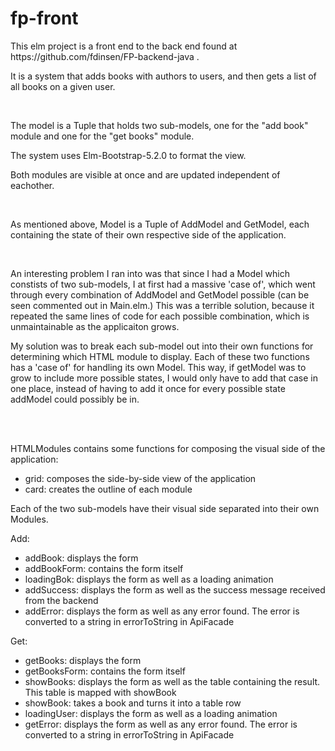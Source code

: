 # fp-front

<p>This elm project is a front end to the back end found at https://github.com/fdinsen/FP-backend-java .</p>
<p>It is a system that adds books with authors to users, and then gets a list of all books on a given user. </p>


<br>
<p>The model is a Tuple that holds two sub-models, one for the "add book" module and one for the "get books" module. </p>
<p>The system uses Elm-Bootstrap-5.2.0 to format the view.</p>
<p>Both modules are visible at once and are updated independent of eachother.</p>

<br>
<p>As mentioned above, Model is a Tuple of AddModel and GetModel, each containing the state of their own respective side of the application.</p>
<br> 
<p>An interesting problem I ran into was that since I had a Model which constists of two sub-models, I at first had a massive 'case of', which went through every combination of AddModel and GetModel possible (can be seen commented out in Main.elm.) This was a terrible solution, because it repeated the same lines of code for each possible combination, which is unmaintainable as the applicaiton grows.</p>
<p>My solution was to break each sub-model out into their own functions for determining which HTML module to display. Each of these two functions has a 'case of' for handling its own Model. This way, if getModel was to grow to include more possible states, I would only have to add that case in one place, instead of having to add it once for every possible state addModel could possibly be in.</p>

<br><br>
<p>HTMLModules contains some functions for composing the visual side of the application:</p>
<ul>
  <li>grid: composes the side-by-side view of the application</li>
  <li>card: creates the outline of each module</li>
</ul>
<p>Each of the two sub-models have their visual side separated into their own Modules.</p>
<p>Add:</p>
<ul>
  <li>addBook: displays the form</li>
  <li>addBookForm: contains the form itself</li>
  <li>loadingBok: displays the form as well as a loading animation</li>
  <li>addSuccess: displays the form as well as the success message received from the backend</li>
  <li>addError: displays the form as well as any error found. The error is converted to a string in errorToString in ApiFacade</li>
</ul>
<p>Get:</p>
<ul>
  <li>getBooks: displays the form</li>
  <li>getBooksForm: contains the form itself</li>
  <li>showBooks: displays the form as well as the table containing the result. This table is mapped with showBook</li>
  <li>showBook: takes a book and turns it into a table row</li>
  <li>loadingUser: displays the form as well as a loading animation</li>
  <li>getError: displays the form as well as any error found. The error is converted to a string in errorToString in ApiFacade</li>
</ul>

